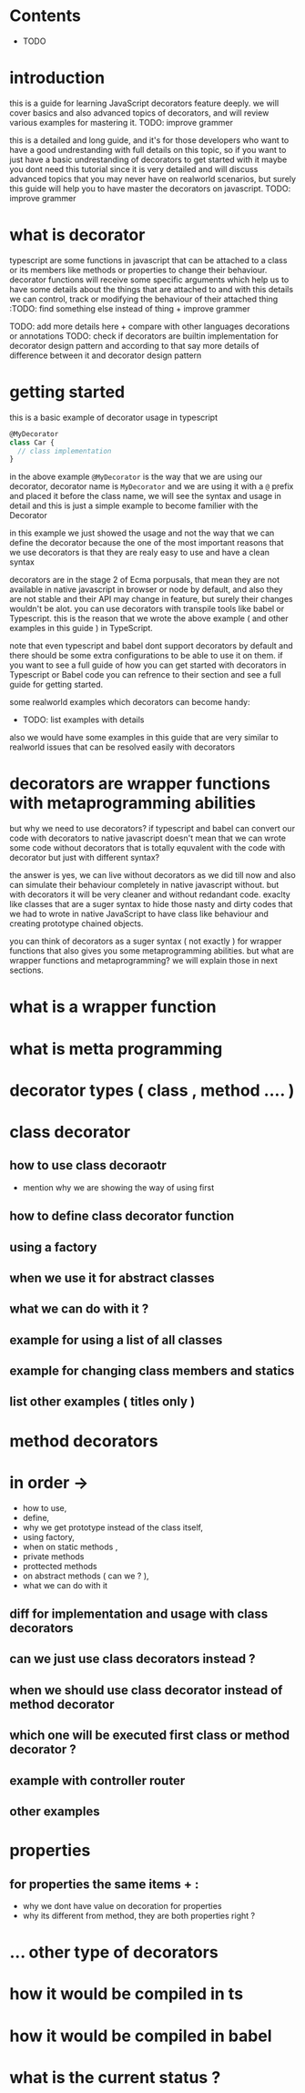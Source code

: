 # Contents
- TODO

# introduction 

this is a guide for learning JavaScript decorators feature deeply. we will cover basics and also advanced topics of decorators, and will review various examples for mastering it. TODO: improve grammer

this is a detailed and long guide, and it's for those developers who want to have a good undrestanding with full details on this topic, so if you want to just have a basic undrestanding of decorators to get started with it maybe you dont need this tutorial since it is very detailed and will discuss advanced topics that you may never have on realworld scenarios, but surely this guide will help you to have master the decorators on javascript. TODO: improve grammer

# what is decorator 
typescript are some functions in javascript that can be attached to a class or its members like methods or properties to change their behaviour. decorator functions will receive some specific arguments which help us to have some details about the things that are attached to and with this details we can control, track or modifying the behaviour of their attached thing :TODO: find something else instead of thing + improve grammer 

TODO: add more details here + compare with other languages decorations or annotations
TODO: check if decorators are builtin implementation for decorator design pattern and according to that say more details of difference between it and decorator design pattern


# getting started 
this is a basic example of decorator usage in typescript 

```JAVASCRIPT
@MyDecorator
class Car {
  // class implementation
}
```

in the above example `@MyDecorator` is the way that we are using our decorator, decorator name is `MyDecorator` and we are using it with a `@` prefix and placed it before the class name, we will see the syntax and usage in detail and this is just a simple example to become familier with the Decorator

in this example we just showed the usage and not the way that we can define the decorator because the one of the most important reasons that we use decorators is that they are realy easy to use and have a clean syntax

decorators are in the stage 2 of Ecma porpusals, that mean they are not available in native javascript in browser or node by default, and also they are not stable and their API may change in feature, but surely their changes wouldn't be alot. you can use decorators with transpile tools like babel or Typescript. this is the reason that we wrote the above example ( and other examples in this guide ) in TypeScript. 

note that even typescript and babel dont support decorators by default and there should be some extra configurations to be able to use it on them. if you want to see a full guide of how you can get started with decorators in Typescript or Babel code you can refrence to their section and see a full guide for getting started.

some realworld examples which decorators can become handy: 

- TODO: list examples with details 

also we would have some examples in this guide that are very similar to realworld issues that can be resolved easily with decorators

# decorators are wrapper functions with metaprogramming abilities 

but why we need to use decorators? if typescript and babel can convert our code with decorators to native javascript doesn't mean that we can wrote some code without decorators that is totally equvalent with the code with decorator but just with different syntax?

the answer is yes, we can live without decorators as we did till now and also can simulate their behaviour completely in native javascript without. but with decorators it will be very cleaner and without redandant code. exaclty like classes that are a suger syntax to hide those nasty and dirty codes that we had to wrote in native JavaScript to have class like behaviour and creating prototype chained objects. 

you can think of decorators as a suger syntax ( not exactly ) for wrapper functions that also gives you some metaprogramming abilities. but what are wrapper functions and metaprogramming? we will explain those in next sections.

# what is a wrapper function 

# what is metta programming 

# decorator types ( class , method .... ) 

# class decorator 

## how to use class decoraotr 
- mention why we are showing the way of using first 

## how to define class decorator function 

## using a factory 

## when we use it for abstract classes 

## what we can do with it ? 

## example for using a list of all classes 

## example for changing class members and statics 

## list other examples ( titles only ) 

# method decorators 

#  in order -> 

- how to use, 
- define, 
- why we get prototype instead of the class itself,  
- using factory, 
- when on static methods , 
- private methods 
- prottected methods 
- on abstract methods ( can we ? ), 
- what we can do with it 


## diff for implementation and usage with class decorators 

## can we just use class decorators instead ? 

## when we should use class decorator instead of method decorator 

## which one will be executed first class or method decorator ? 

## example with controller router 

## other examples 

# properties 

## for properties the same items + : 

- why we dont have value on decoration for properties 
- why its different from method, they are both properties right ? 

# ... other type of decorators 

#  how it would be compiled in ts 
# how it would be compiled in babel 
# what is the current status ? 

